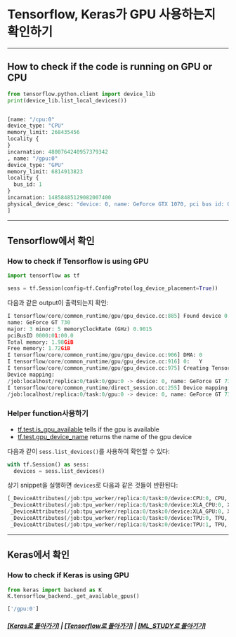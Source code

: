 # Tensorflow, Keras가 GPU 사용하는지 확인하기

---

## How to check if the code is running on GPU or CPU

```python
from tensorflow.python.client import device_lib
print(device_lib.list_local_devices())


[name: "/cpu:0"
device_type: "CPU"
memory_limit: 268435456
locality {
}
incarnation: 4800764240957379342
, name: "/gpu:0"
device_type: "GPU"
memory_limit: 6814913823
locality {
  bus_id: 1
}
incarnation: 14858485129082007400
physical_device_desc: "device: 0, name: GeForce GTX 1070, pci bus id: 0000:01:00.0"
]
```

---

## Tensorflow에서 확인

### How to check if Tensorflow is using GPU

```python
import tensorflow as tf

sess = tf.Session(config=tf.ConfigProto(log_device_placement=True))
```

다음과 같은 output이 출력되는지 확인:

```python
I tensorflow/core/common_runtime/gpu/gpu_device.cc:885] Found device 0 with properties:
name: GeForce GT 730
major: 3 minor: 5 memoryClockRate (GHz) 0.9015
pciBusID 0000:01:00.0
Total memory: 1.98GiB
Free memory: 1.72GiB
I tensorflow/core/common_runtime/gpu/gpu_device.cc:906] DMA: 0
I tensorflow/core/common_runtime/gpu/gpu_device.cc:916] 0:   Y
I tensorflow/core/common_runtime/gpu/gpu_device.cc:975] Creating TensorFlow device (/gpu:0) -> (device: 0, name: GeForce GT 730, pci bus id: 0000:01:00.0)
Device mapping:
/job:localhost/replica:0/task:0/gpu:0 -> device: 0, name: GeForce GT 730, pci bus id: 0000:01:00.0
I tensorflow/core/common_runtime/direct_session.cc:255] Device mapping:
/job:localhost/replica:0/task:0/gpu:0 -> device: 0, name: GeForce GT 730, pci bus id: 0000:01:00.0
```

### Helper function사용하기

- [tf.test.is_gpu_available](https://www.tensorflow.org/api_docs/python/tf/test/is_gpu_available) tells if the gpu is available
- [tf.test.gpu_device_name](https://www.tensorflow.org/api_docs/python/tf/test/gpu_device_name) returns the name of the gpu device

다음과 같이 `sess.list_devices()`를 사용하여 확인할 수 있다:

```python
with tf.Session() as sess:
  devices = sess.list_devices()
```

상기 snippet을 실행하면 `devices`로 다음과 같은 것들이 반환된다:

```python
[_DeviceAttributes(/job:tpu_worker/replica:0/task:0/device:CPU:0, CPU, -1, 4670268618893924978),
 _DeviceAttributes(/job:tpu_worker/replica:0/task:0/device:XLA_CPU:0, XLA_CPU, 17179869184, 6127825144471676437),
 _DeviceAttributes(/job:tpu_worker/replica:0/task:0/device:XLA_GPU:0, XLA_GPU, 17179869184, 16148453971365832732),
 _DeviceAttributes(/job:tpu_worker/replica:0/task:0/device:TPU:0, TPU, 17179869184, 10003582050679337480),
 _DeviceAttributes(/job:tpu_worker/replica:0/task:0/device:TPU:1, TPU, 17179869184, 5678397037036584928)
```

---

## Keras에서 확인

### How to check if Keras is using GPU

```python
from keras import backend as K
K.tensorflow_backend._get_available_gpus()

['/gpu:0']
```

##### [[Keras로 돌아가기]](README.md) | [[Tensorflow로 돌아가기]](../Tensorflow/README.md) | [[ML_STUDY로 돌아기기]](https://github.com/elemag1414/ML_STUDY)
